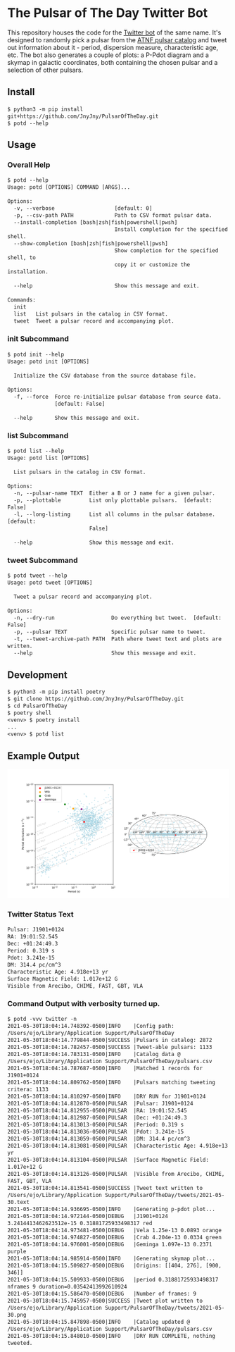 # The Pulsar of The Day Twitter Bot

This repository houses the code for the [Twitter bot][0] of the same
name. It's designed to randomly pick a pulsar from the [ATNF pulsar
catalog][1] and tweet out information about it - period, dispersion
measure, characteristic age, etc. The bot also generates a couple of
plots: a P-Pdot diagram and a skymap in galactic coordinates, both
containing the chosen pulsar and a selection of other pulsars.


## Install

``` console
$ python3 -m pip install git+https://github.com/JnyJny/PulsarOfTheDay.git
$ potd --help
```

## Usage

### Overall Help
``` console
$ potd --help
Usage: potd [OPTIONS] COMMAND [ARGS]...

Options:
  -v, --verbose                   [default: 0]
  -p, --csv-path PATH             Path to CSV format pulsar data.
  --install-completion [bash|zsh|fish|powershell|pwsh]
                                  Install completion for the specified shell.
  --show-completion [bash|zsh|fish|powershell|pwsh]
                                  Show completion for the specified shell, to
                                  copy it or customize the installation.

  --help                          Show this message and exit.

Commands:
  init
  list   List pulsars in the catalog in CSV format.
  tweet  Tweet a pulsar record and accompanying plot.
```

### init Subcommand

```
$ potd init --help
Usage: potd init [OPTIONS]

  Initialize the CSV database from the source database file.

Options:
  -f, --force  Force re-initialize pulsar database from source data.
               [default: False]

  --help       Show this message and exit.
```

### list Subcommand
```
$ potd list --help
Usage: potd list [OPTIONS]

  List pulsars in the catalog in CSV format.

Options:
  -n, --pulsar-name TEXT  Either a B or J name for a given pulsar.
  -p, --plottable         List only plottable pulsars.  [default: False]
  -l, --long-listing      List all columns in the pulsar database.  [default:
                          False]

  --help                  Show this message and exit.
```

### tweet Subcommand
```
$ potd tweet --help
Usage: potd tweet [OPTIONS]

  Tweet a pulsar record and accompanying plot.

Options:
  -n, --dry-run                  Do everything but tweet.  [default: False]
  -p, --pulsar TEXT              Specific pulsar name to tweet.
  -t, --tweet-archive-path PATH  Path where tweet text and plots are written.
  --help                         Show this message and exit.
```

## Development

```console
$ python3 -m pip install poetry
$ git clone https://github.com/JnyJny/PulsarOfTheDay.git
$ cd PulsarOfTheDay
$ poetry shell
<venv> $ poetry install
...
<venv> $ potd list
```

## Example Output

![J1846-0749][PLOT]

### Twitter Status Text
```
Pulsar: J1901+0124
RA: 19:01:52.545
Dec: +01:24:49.3
Period: 0.319 s
Pdot: 3.241e-15
DM: 314.4 pc/cm^3
Characteristic Age: 4.918e+13 yr
Surface Magnetic Field: 1.017e+12 G
Visible from Arecibo, CHIME, FAST, GBT, VLA
```

### Command Output with verbosity turned up.
```console
$ potd -vvv twitter -n
2021-05-30T18:04:14.748392-0500|INFO    |Config path: /Users/ejo/Library/Application Support/PulsarOfTheDay
2021-05-30T18:04:14.779844-0500|SUCCESS |Pulsars in catalog: 2872
2021-05-30T18:04:14.782457-0500|SUCCESS |Tweet-able pulsars: 1133
2021-05-30T18:04:14.783131-0500|INFO    |Catalog data @ /Users/ejo/Library/Application Support/PulsarOfTheDay/pulsars.csv
2021-05-30T18:04:14.787687-0500|INFO    |Matched 1 records for J1901+0124
2021-05-30T18:04:14.809762-0500|INFO    |Pulsars matching tweeting critera: 1133
2021-05-30T18:04:14.810297-0500|INFO    |DRY RUN for J1901+0124
2021-05-30T18:04:14.812870-0500|PULSAR  |Pulsar: J1901+0124
2021-05-30T18:04:14.812955-0500|PULSAR  |RA: 19:01:52.545
2021-05-30T18:04:14.812987-0500|PULSAR  |Dec: +01:24:49.3
2021-05-30T18:04:14.813013-0500|PULSAR  |Period: 0.319 s
2021-05-30T18:04:14.813036-0500|PULSAR  |Pdot: 3.241e-15
2021-05-30T18:04:14.813059-0500|PULSAR  |DM: 314.4 pc/cm^3
2021-05-30T18:04:14.813081-0500|PULSAR  |Characteristic Age: 4.918e+13 yr
2021-05-30T18:04:14.813104-0500|PULSAR  |Surface Magnetic Field: 1.017e+12 G
2021-05-30T18:04:14.813126-0500|PULSAR  |Visible from Arecibo, CHIME, FAST, GBT, VLA
2021-05-30T18:04:14.813541-0500|SUCCESS |Tweet text written to /Users/ejo/Library/Application Support/PulsarOfTheDay/tweets/2021-05-30.text
2021-05-30T18:04:14.936695-0500|INFO    |Generating p-pdot plot...
2021-05-30T18:04:14.972144-0500|DEBUG   |J1901+0124 3.2414413462623512e-15 0.31881725933498317 red
2021-05-30T18:04:14.973481-0500|DEBUG   |Vela 1.25e-13 0.0893 orange
2021-05-30T18:04:14.974827-0500|DEBUG   |Crab 4.204e-13 0.0334 green
2021-05-30T18:04:14.976001-0500|DEBUG   |Geminga 1.097e-13 0.2371 purple
2021-05-30T18:04:14.985914-0500|INFO    |Generating skymap plot...
2021-05-30T18:04:15.509827-0500|DEBUG   |Origins: [[404, 276], [900, 346]]
2021-05-30T18:04:15.509933-0500|DEBUG   |period 0.31881725933498317 nframes 9 duration=0.03542413992610924
2021-05-30T18:04:15.586470-0500|DEBUG   |Number of frames: 9
2021-05-30T18:04:15.745957-0500|SUCCESS |Tweet plot written to /Users/ejo/Library/Application Support/PulsarOfTheDay/tweets/2021-05-30.png
2021-05-30T18:04:15.847898-0500|INFO    |Catalog updated @ /Users/ejo/Library/Application Support/PulsarOfTheDay/pulsars.csv
2021-05-30T18:04:15.848010-0500|INFO    |DRY RUN COMPLETE, nothing tweeted.
```


[0]: https://twitter.com/PulsarOfTheDay
[1]: https://www.atnf.csiro.au/research/pulsar/psrcat/
[PLOT]: https://github.com/JnyJny/PulsarOfTheDay/blob/0c1e49def984db4f11bd69249f980a828d4e74fd/example/example.png
